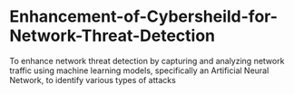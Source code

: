 # Enhancement-of-Cybersheild-for-Network-Threat-Detection
To enhance network threat detection by capturing and analyzing network traffic using machine learning models, specifically an Artificial Neural Network, to identify various types of attacks
